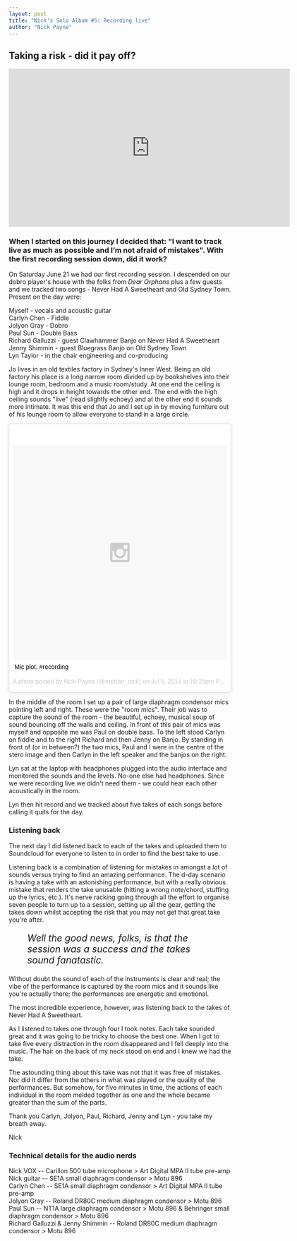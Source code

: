 ```yaml
---
layout: post
title: "Nick's Solo Album #5: Recording live"
author: "Nick Payne"
---
```

## Taking a risk - did it pay off?

<div class="flex-video">
  <iframe width="637" height="358" src="https://www.youtube.com/embed/NJjqWxUaSkM" frameborder="0" allowfullscreen></iframe>
</div>

<h3>When I started on this journey I decided that: "I want to track live as much as possible and I&rsquo;m not afraid of mistakes". With the first recording session down, did it work?</h3>
<p>On Saturday June 21 we had our first recording session. I descended on our dobro player's house with the folks from <em>Dear Orphans</em> plus a few guests and we tracked two songs - Never Had A Sweetheart and Old Sydney Town. Present on the day were:</p>
<p>Myself - vocals and acoustic guitar<br /> Carlyn Chen - Fiddle<br /> Jolyon Gray - Dobro<br /> Paul Sun - Double Bass<br /> Richard Galluzzi - guest Clawhammer Banjo on Never Had A Sweetheart<br /> Jenny Shimmin - guest Bluegrass Banjo on Old Sydney Town<br /> Lyn Taylor - in the chair engineering and co-producing</p>
<p>Jo lives in an old textiles factory in Sydney's Inner West. Being an old factory his place is a long narrow room divided up by bookshelves into their lounge room, bedroom and a music room/study. At one end the ceiling is high and it drops in height towards the other end. The end with the high ceiling sounds "live" (read slightly echoey) and at the other end it sounds more intimate. It was this end that Jo and I set up in by moving furniture out of his lounge room to allow everyone to stand in a large circle.</p>

<div style="margin-bottom: 1em;">
	<blockquote class="instagram-media" data-instgrm-captioned data-instgrm-version="4" style=" background:#FFF; border:0; border-radius:3px; box-shadow:0 0 1px 0 rgba(0,0,0,0.5),0 1px 10px 0 rgba(0,0,0,0.15); margin: 1px; max-width:658px; padding:0; width:99.375%; width:-webkit-calc(100% - 2px); width:calc(100% - 2px);"><div style="padding:8px;"> <div style=" background:#F8F8F8; line-height:0; margin-top:40px; padding:50% 0; text-align:center; width:100%;"> <div style=" background:url(data:image/png;base64,iVBORw0KGgoAAAANSUhEUgAAACwAAAAsCAMAAAApWqozAAAAGFBMVEUiIiI9PT0eHh4gIB4hIBkcHBwcHBwcHBydr+JQAAAACHRSTlMABA4YHyQsM5jtaMwAAADfSURBVDjL7ZVBEgMhCAQBAf//42xcNbpAqakcM0ftUmFAAIBE81IqBJdS3lS6zs3bIpB9WED3YYXFPmHRfT8sgyrCP1x8uEUxLMzNWElFOYCV6mHWWwMzdPEKHlhLw7NWJqkHc4uIZphavDzA2JPzUDsBZziNae2S6owH8xPmX8G7zzgKEOPUoYHvGz1TBCxMkd3kwNVbU0gKHkx+iZILf77IofhrY1nYFnB/lQPb79drWOyJVa/DAvg9B/rLB4cC+Nqgdz/TvBbBnr6GBReqn/nRmDgaQEej7WhonozjF+Y2I/fZou/qAAAAAElFTkSuQmCC); display:block; height:44px; margin:0 auto -44px; position:relative; top:-22px; width:44px;"></div></div> <p style=" margin:8px 0 0 0; padding:0 4px;"> <a href="https://instagram.com/p/qGQk40toDX/" style=" color:#000; font-family:Arial,sans-serif; font-size:14px; font-style:normal; font-weight:normal; line-height:17px; text-decoration:none; word-wrap:break-word;" target="_top">Mic plot. #recording</a></p> <p style=" color:#c9c8cd; font-family:Arial,sans-serif; font-size:14px; line-height:17px; margin-bottom:0; margin-top:8px; overflow:hidden; padding:8px 0 7px; text-align:center; text-overflow:ellipsis; white-space:nowrap;">A photo posted by Nick Payne (@orphan_nick) on <time style=" font-family:Arial,sans-serif; font-size:14px; line-height:17px;" datetime="2014-07-06T05:25:52+00:00">Jul 5, 2014 at 10:25pm PDT</time></p></div></blockquote>
	<script async defer src="//platform.instagram.com/en_US/embeds.js"></script>
</div>

<p>In the middle of the room I set up a pair of large diaphragm condensor mics pointing left and right. These were the "room mics". Their job was to capture the sound of the room - the beautiful, echoey, musical soup of sound bouncing off the walls and ceiling. In front of this pair of mics was myself and opposite me was Paul on double bass. To the left stood Carlyn on fiddle and to the right Richard and then Jenny on Banjo. By standing in front of (or in between?) the two mics, Paul and I were in the centre of the stero image and then Carlyn in the left speaker and the banjos on the right.</p>
<p>Lyn sat at the laptop with headphones plugged into the audio interface and monitored the sounds and the levels. No-one else had headphones. Since we were recording live we didn't need them - we could hear each other acoustically in the room.</p>
<p>Lyn then hit record and we tracked about five takes of each songs before calling it quits for the day.</p>
<h3>Listening back</h3>
<p>The next day I did listened back to each of the takes and uploaded them to Soundcloud for everyone to listen to in order to find the best take to use.</p>
<p>Listening back is a combination of listening for mistakes in amongst a lot of sounds versus trying to find an amazing performance. The d-day scenario is having a take with an astonishing performance, but with a really obvious mistake that renders the take unusable (hitting a wrong note/chord, stuffing up the lyrics, etc.). It's nerve racking going through all the effort to organise seven people to turn up to a session, setting up all the gear, getting the takes down whilst accepting the risk that you may not get that great take you're after.</p>
<p style="font-size: 1.5em; font-style: italic; margin-left: 2em; margin-right: 2em;">Well the good news, folks, is that the session was a success and the takes sound fanatastic.</p>
<p>Without doubt the sound of each of the instruments is clear and real; the vibe of the performance is captured by the room mics and it sounds like you're actually there; the performances are energetic and emotional.</p>
<p>The most incredible experience, however, was listening back to the takes of Never Had A Sweetheart.</p>
<p>As I listened to takes one through four I took notes. Each take sounded great and it was going to be tricky to choose the best one. When I got to take five every distraction in the room disappeared and I fell deeply into the music. The hair on the back of my neck stood on end and I knew we had the take.</p>
<p>The astounding thing about this take was not that it was free of mistakes. Nor did it differ from the others in what was played or the quality of the performances. But somehow, for five minutes in time, the actions of each individual in the room melded together as one and the whole became greater than the sum of the parts.</p>
<p>Thank you Carlyn, Jolyon, Paul, Richard, Jenny and Lyn - you take my breath away.</p>
<p>Nick</p>
<h3>Technical details for the audio nerds</h3>

Nick VOX -- Carillon 500 tube microphone &gt; Art Digital MPA II tube pre-amp<br /> Nick guitar -- SE1A small diaphragm condensor &gt; Motu 896<br /> Carlyn Chen -- SE1A small diaphragm condensor &gt; Art Digital MPA II tube pre-amp<br /> Jolyon Gray -- Roland DR80C medium diaphragm condensor &gt; Motu 896<br /> Paul Sun -- NT1A large diaphragm condensor &gt; Motu 896 &amp; Behringer small diaphragm condensor &gt; Motu 896<br /> Richard Galluzzi &amp; Jenny Shimmin -- Roland DR80C medium diaphragm condensor &gt; Motu 896
